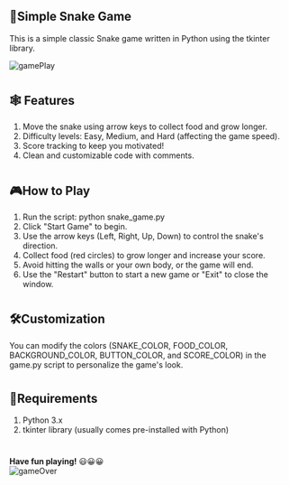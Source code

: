## 🐍**Simple Snake Game**
This is a simple classic Snake game written in Python using the tkinter library.

![gamePlay](https://github.com/SinethB/python-snake-game/assets/141998201/e8e053ff-b704-4b48-abff-59fd35f3a7fb)


# 
## 🕸️ **Features**

1. Move the snake using arrow keys to collect food and grow longer.
2. Difficulty levels: Easy, Medium, and Hard (affecting the game speed).
3. Score tracking to keep you motivated!
4. Clean and customizable code with comments.

#
## 🎮**How to Play**

1. Run the script: python snake_game.py 
2. Click "Start Game" to begin.
3. Use the arrow keys (Left, Right, Up, Down) to control the snake's direction.
4. Collect food (red circles) to grow longer and increase your score.
5. Avoid hitting the walls or your own body, or the game will end.
6. Use the "Restart" button to start a new game or "Exit" to close the window.

#
## 🛠️**Customization**

You can modify the colors (SNAKE_COLOR, FOOD_COLOR, BACKGROUND_COLOR, BUTTON_COLOR, and SCORE_COLOR) in the game.py script to personalize the game's look.

#
## 🧩**Requirements**

1. Python 3.x
2. tkinter library (usually comes pre-installed with Python)

#
**Have fun playing!** 😃😀😀  
![gameOver](https://github.com/SinethB/python-snake-game/assets/141998201/6ff148c1-0d45-42f6-9b6e-54cd6b2e1e86)

